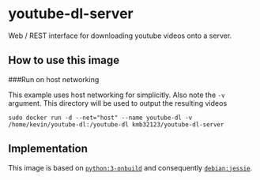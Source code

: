 youtube-dl-server
=================

Web / REST interface for downloading youtube videos onto a server. 

How to use this image
---------------------

###Run on host networking

This example uses host networking for simplicitly. Also note the `-v` argument. This directory will be used to output the resulting videos

```
sudo docker run -d --net="host" --name youtube-dl -v /home/kevin/youtube-dl:/youtube-dl kmb32123/youtube-dl-server
```

Implementation
--------------

This image is based on [`python:3-onbuild`](https://registry.hub.docker.com/_/python/) and consequently [`debian:jessie`](https://registry.hub.docker.com/u/library/debian/).
